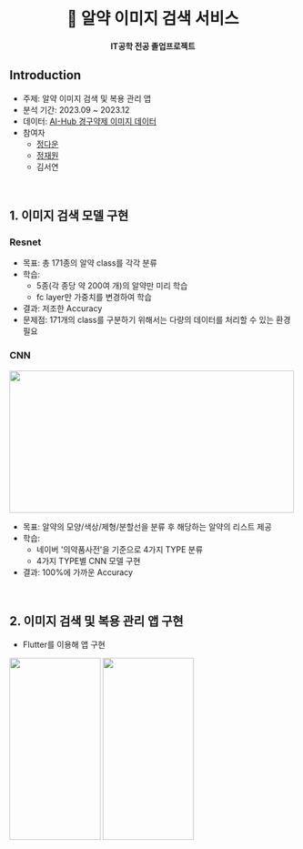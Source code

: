 <h1 align="center"> 💊 알약 이미지 검색 서비스 </h1>
<h4 align="center"> IT공학 전공 졸업프로젝트 </h4>

## Introduction
* 주제: 알약 이미지 검색 및 복용 관리 앱 
* 분석 기간: 2023.09 ~ 2023.12
* 데이터: [AI-Hub 경구약제 이미지 데이터](https://www.aihub.or.kr/aihubdata/data/view.do?currMenu=115&topMenu=100&dataSetSn=576)
* 참여자
  * [정다운](https://github.com/daunjj)
  * [정재원](https://github.com/havehill)
  * 김서연 

<br>

## 1. 이미지 검색 모델 구현
### Resnet
* 목표: 총 171종의 알약 class를 각각 분류
* 학습:
  * 5종(각 종당 약 200여 개)의 알약만 미리 학습
  * fc layer만 가중치를 변경하여 학습
* 결과: 저조한 Accuracy
* 문제점: 171개의 class를 구분하기 위해서는 다량의 데이터를 처리할 수 있는 환경 필요

### CNN
<img src="https://github.com/daunJJ/Pill_Image_Classification/assets/109944763/de6e281e-d5a4-498b-984e-268eeb2986e6" width="500" height= "250"/>

* 목표: 알약의 모양/색상/제형/분할선을 분류 후 해당하는 알약의 리스트 제공
* 학습:
  * 네이버 '의약품사전'을 기준으로 4가지 TYPE 분류
  * 4가지 TYPE별 CNN 모델 구현
* 결과: 100%에 가까운 Accuracy

<br>

## 2. 이미지 검색 및 복용 관리 앱 구현 
* Flutter를 이용해 앱 구현 
<img src="https://github.com/daunJJ/Pill_Image_Classification/assets/109944763/061ed4bc-d768-4b84-b7ac-2a356e037321" width="160" height= "320"/>
<img src="https://github.com/daunJJ/Pill_Image_Classification/assets/109944763/24a1b8d5-e63a-4eba-9e4c-fdd59dd59fff" width="160" height= "320"/>
